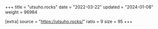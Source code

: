 +++
title = "utsuho.rocks"
date = "2022-03-22"
updated = "2024-01-08"
weight = 96984

[extra]
source = "https://utsuho.rocks/"
ratio = 9
size = 95
+++
